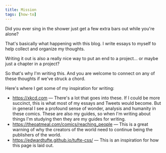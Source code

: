 ```yaml
---
title: Mission
tags: [how-to]
---
```


Did you ever sing in the shower just get a few extra bars out while you're alone?

That's basically what happening with this blog. I write essays to myself to help collect and organize my thoughts.

Writing it out is also a really nice way to put an end to a project... or maybe just a chapter in a project?

So that's why I'm writing this. And you are welcome to connect on any of these thoughts if we've struck a chord.

Here's where I get some of my inspiration for writing:

- https://xkcd.com — There's a lot that goes into these. If I could be more succinct, this is what most of my essays and Tweets would become. But in general I see a profound sense of wonder, analysis and humanity in these comics. These are also my guides, so when I'm writing about things I'm studying then they are my guides for writing.
- https://theoatmeal.com/comics/reaching_people — This is a great warning of why the creators of the world need to continue being the publishers of the world.
- https://edwardtufte.github.io/tufte-css/ — This is an inspiration for how this page is laid out.